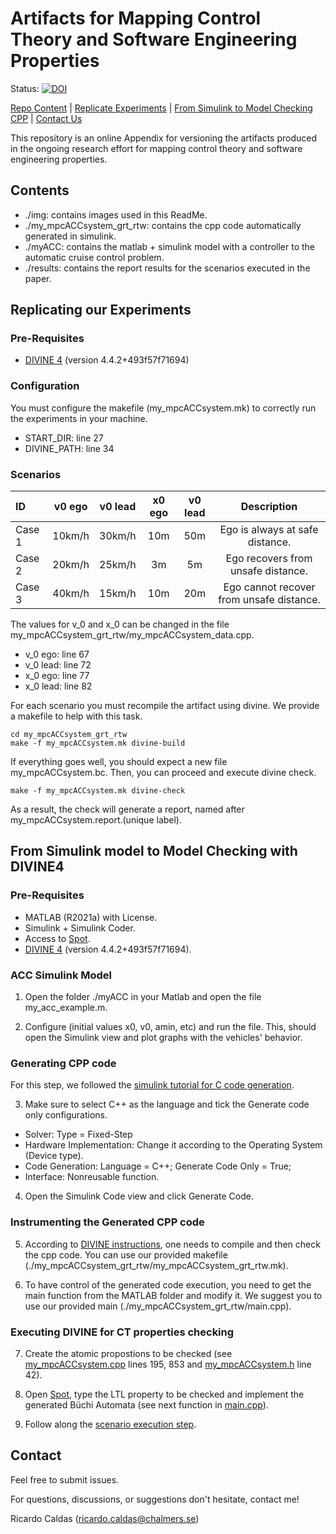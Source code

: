 # Artifacts for Mapping Control Theory and Software Engineering Properties

Status: [![DOI](https://zenodo.org/badge/332769336.svg)](https://zenodo.org/badge/latestdoi/332769336)

[Repo Content](#contents) | [Replicate Experiments](#repl-exp) | [From Simulink to Model Checking CPP](#sim-cpp) | [Contact Us](#contact)

This repository is an online Appendix for versioning the artifacts produced in the ongoing research effort for mapping control theory and software engineering properties.

<h2 id="contents">Contents</h2>

- ./img: contains images used in this ReadMe.
- ./my_mpcACCsystem_grt_rtw: contains the cpp code automatically generated in simulink.
- ./myACC: contains the matlab + simulink model with a controller to the automatic cruise control problem.
- ./results: contains the report results for the scenarios executed in the paper.

<h2 id="repl-exp">Replicating our Experiments</h2>

### Pre-Requisites

- [DIVINE 4](https://divine.fi.muni.cz/) (version 4.4.2+493f57f71694)

### Configuration

You must configure the makefile (my_mpcACCsystem.mk) to correctly run the experiments in your machine.

- START_DIR: line 27
- DIVINE_PATH: line 34

<h3 id="scenarios">Scenarios</h3>

| ID             | v0 ego     | v0 lead    | x0 ego     | v0 lead    | Description|
| :------------- | :--------: | :--------: | :--------: | :--------: | :--------: |
| Case 1         | 10km/h     | 30km/h     | 10m        | 50m        | Ego is always at safe distance.|
| Case 2         | 20km/h     | 25km/h     | 3m         | 5m         | Ego recovers from unsafe distance.|
| Case 3         | 40km/h     | 15km/h     | 10m        | 20m        | Ego cannot recover from unsafe distance.|

The values for v_0 and x_0 can be changed in the file my_mpcACCsystem_grt_rtw/my_mpcACCsystem_data.cpp.

- v_0 ego: line 67
- v_0 lead: line 72
- x_0 ego: line 77
- x_0 lead: line 82

For each scenario you must recompile the artifact using divine. We provide a makefile to help with this task.

```
cd my_mpcACCsystem_grt_rtw
make -f my_mpcACCsystem.mk divine-build 
```

If everything goes well, you should expect a new file my_mpcACCsystem.bc. Then, you can proceed and execute divine check.

```
make -f my_mpcACCsystem.mk divine-check
```

As a result, the check will generate a report, named after my_mpcACCsystem.report.(unique label).

<h2 id="sim-cpp">From Simulink model to Model Checking with DIVINE4</h2>

### Pre-Requisites

- MATLAB (R2021a) with License.
- Simulink + Simulink Coder.
- Access to [Spot](https://spot.lrde.epita.fr/app/).
- [DIVINE 4](https://divine.fi.muni.cz/) (version 4.4.2+493f57f71694).

### ACC Simulink Model

1) Open the folder ./myACC in your Matlab and open the file my_acc_example.m.
   
2) Configure (initial values x0, v0, amin, etc) and run the file. This, should open the Simulink view and plot graphs with the vehicles' behavior.
   
### Generating CPP code

For this step, we followed the [simulink tutorial for C code generation](https://se.mathworks.com/help/dsp/c-code-generation.html).

3) Make sure to select C++ as the language and tick the Generate code only configurations.

- Solver: Type = Fixed-Step
- Hardware Implementation: Change it according to the Operating System (Device type).
- Code Generation: Language = C++; Generate Code Only = True;
- Interface: Nonreusable function.

4) Open the Simulink Code view and click Generate Code.

### Instrumenting the Generated CPP code

5) According to [DIVINE instructions](https://divine.fi.muni.cz/manual.html#model-checking-c-and-c-code-via-llvm-bitcode), one needs to compile and then check the cpp code. You can use our provided makefile (./my_mpcACCsystem_grt_rtw/my_mpcACCsystem_grt_rtw.mk).
   
6) To have control of the generated code execution, you need to get the main function from the MATLAB folder and modify it. We suggest you to use our provided main (./my_mpcACCsystem_grt_rtw/main.cpp).
   
### Executing DIVINE for CT properties checking

7) Create the atomic propostions to be checked (see [my_mpcACCsystem.cpp](/my_mpcACCsystem_grt_rtw/my_mpcACCsystem.cpp) lines 195, 853 and [my_mpcACCsystem.h](/my_mpcACCsystem_grt_rtw/my_mpcACCsystem.h) line 42).
      
8) Open [Spot](https://spot.lrde.epita.fr/app/), type the LTL property to be checked and implement the generated Büchi Automata (see next function in [main.cpp](/my_mpcACCsystem_grt_rtw/main.cpp)).   
   
9) Follow along the [scenario execution step](#scenarios).

<h2 id="contact">Contact</h2>

Feel free to submit issues.

For questions, discussions, or suggestions don't hesitate, contact me!

Ricardo Caldas (ricardo.caldas@chalmers.se)
